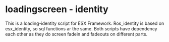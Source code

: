 # loadingscreen - identity

This is a loading-identity script for ESX Framework. Ros_identity is based on esx_identity, so sql functions ar the same.
Both scripts have dependency each other as they do screen fadein and fadeouts on different parts.
